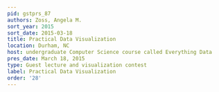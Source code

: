 ```yaml
---
pid: gstprs_87
authors: Zoss, Angela M.
sort_year: 2015
sort_date: 2015-03-18
title: Practical Data Visualization
location: Durham, NC
host: undergraduate Computer Science course called Everything Data
pres_date: March 18, 2015
type: Guest lecture and visualization contest
label: Practical Data Visualization
order: '28'
---
```

